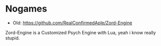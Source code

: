 # Nogames
- Old: https://github.com/RealConfirmedAple/Zord-Engine

Zord-Engine is a Customized Psych Engine with Lua, yeah i know really stupid.
